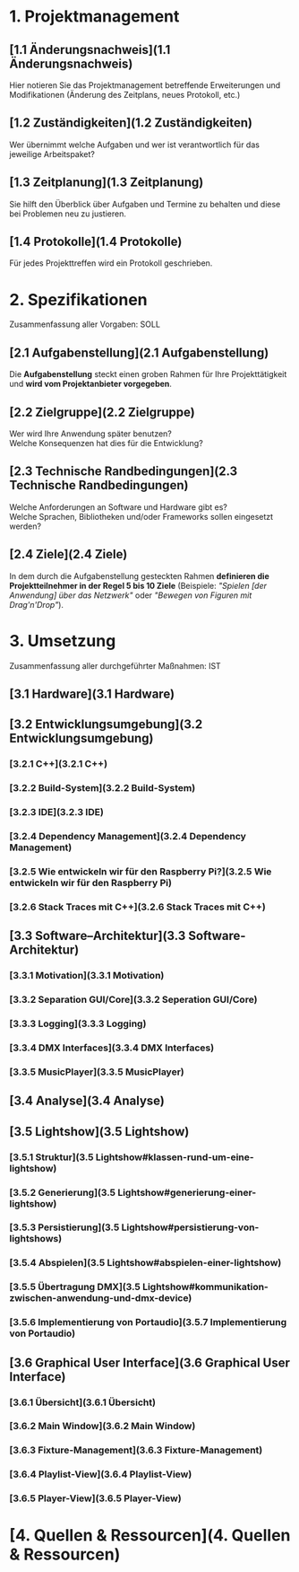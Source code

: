 # 1. Projektmanagement
## [1.1 Änderungsnachweis](1.1 Änderungsnachweis)
Hier notieren Sie das Projektmanagement betreffende Erweiterungen und Modifikationen (Änderung des Zeitplans, neues Protokoll, etc.)
## [1.2 Zuständigkeiten](1.2 Zuständigkeiten)
Wer übernimmt welche Aufgaben und wer ist verantwortlich für das jeweilige Arbeitspaket?
## [1.3 Zeitplanung](1.3 Zeitplanung)
Sie hilft den Überblick über Aufgaben und Termine zu behalten und diese bei Problemen neu zu justieren.
## [1.4 Protokolle](1.4 Protokolle)
Für jedes Projekttreffen wird ein Protokoll geschrieben.
# 2. Spezifikationen
Zusammenfassung aller Vorgaben: SOLL
## [2.1 Aufgabenstellung](2.1 Aufgabenstellung)
Die **Aufgabenstellung** steckt einen groben Rahmen für Ihre Projekttätigkeit und **wird vom Projektanbieter vorgegeben**. 
## [2.2 Zielgruppe](2.2 Zielgruppe)
Wer wird Ihre Anwendung später benutzen?  
Welche Konsequenzen hat dies für die Entwicklung?
## [2.3 Technische Randbedingungen](2.3 Technische Randbedingungen)
Welche Anforderungen an Software und Hardware gibt es?  
Welche Sprachen, Bibliotheken und/oder Frameworks sollen eingesetzt werden?
## [2.4 Ziele](2.4 Ziele)
In dem durch die Aufgabenstellung gesteckten Rahmen **definieren die Projektteilnehmer in der Regel 5 bis 10 Ziele** (Beispiele: *"Spielen [der Anwendung] über das Netzwerk"* oder *"Bewegen von Figuren mit Drag'n'Drop"*). 
# 3. Umsetzung
Zusammenfassung aller durchgeführter Maßnahmen: IST
## [3.1 Hardware](3.1 Hardware)
## [3.2 Entwicklungsumgebung](3.2 Entwicklungsumgebung)
### [3.2.1 C++](3.2.1 C++)
### [3.2.2 Build-System](3.2.2 Build-System)
### [3.2.3 IDE](3.2.3 IDE)
### [3.2.4 Dependency Management](3.2.4 Dependency Management)
### [3.2.5 Wie entwickeln wir für den Raspberry Pi?](3.2.5 Wie entwickeln wir für den Raspberry Pi)
### [3.2.6 Stack Traces mit C++](3.2.6 Stack Traces mit C++)
## [3.3 Software–Architektur](3.3 Software-Architektur)
### [3.3.1 Motivation](3.3.1 Motivation)
### [3.3.2 Separation GUI/Core](3.3.2 Seperation GUI/Core)
### [3.3.3 Logging](3.3.3 Logging)
### [3.3.4 DMX Interfaces](3.3.4 DMX Interfaces)
### [3.3.5 MusicPlayer](3.3.5 MusicPlayer)
## [3.4 Analyse](3.4 Analyse)
## [3.5 Lightshow](3.5 Lightshow)
### [3.5.1 Struktur](3.5 Lightshow#klassen-rund-um-eine-lightshow)
### [3.5.2 Generierung](3.5 Lightshow#generierung-einer-lightshow)
### [3.5.3 Persistierung](3.5 Lightshow#persistierung-von-lightshows)
### [3.5.4 Abspielen](3.5 Lightshow#abspielen-einer-lightshow)
### [3.5.5 Übertragung DMX](3.5 Lightshow#kommunikation-zwischen-anwendung-und-dmx-device)
### [3.5.6 Implementierung von Portaudio](3.5.7 Implementierung von Portaudio)
## [3.6 Graphical User Interface](3.6 Graphical User Interface)
### [3.6.1 Übersicht](3.6.1 Übersicht)
### [3.6.2 Main Window](3.6.2 Main Window)
### [3.6.3 Fixture-Management](3.6.3 Fixture-Management)
### [3.6.4 Playlist-View](3.6.4 Playlist-View)
### [3.6.5 Player-View](3.6.5 Player-View)
# [4. Quellen & Ressourcen](4. Quellen & Ressourcen)